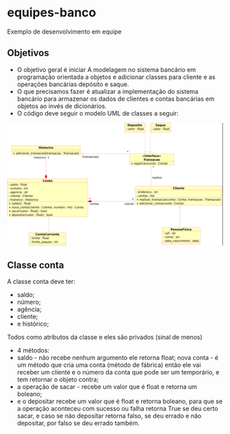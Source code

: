 # equipes-banco
Exemplo de desenvolvimento em equipe

## Objetivos

- O objetivo geral é iniciar A modelagem no sistema bancário em programação orientada a objetos e adicionar classes para cliente e as operações bancárias depósito e saque.
- O que precisamos fazer é atualizar a implementação do sistema bancário para armazenar os dados de clientes e contas bancárias em objetos ao invés de dicionários.
- O código deve seguir o modelo UML de classes a seguir:

![diagrama do sistema bancario](diagrama-sistema-bancario.png)

## Classe conta

A classe conta deve ter:

- saldo;
- número;
- agência;
- cliente;
- e histórico;

Todos como atributos da classe e eles são privados (sinal de menos)

- 4 métodos:
- saldo - não recebe nenhum argumento ele retorna float;
nova conta - é um método que cria uma conta (método de fábrica) então ele vai receber um cliente e o número da conta que pode ser um temporário, e tem retornar o objeto contra;
- a operação de sacar - recebe um valor que é float e retorna um boleano;
- e o depositar recebe um valor que é float e retorna boleano, para que se a operação aconteceu com sucesso ou falha retorna True se deu certo sacar, e caso se não depositar retorna falso, se deu errado e não depositar, por falso se deu errado também.
